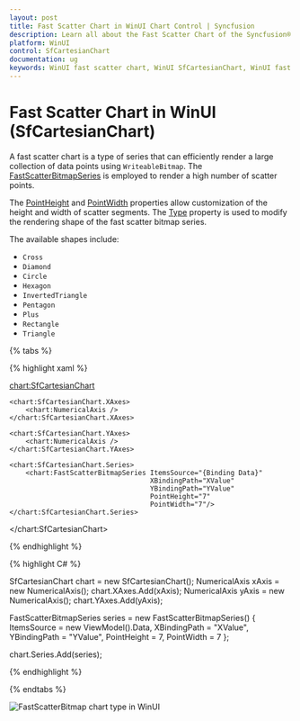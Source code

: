 ```yaml
---
layout: post
title: Fast Scatter Chart in WinUI Chart Control | Syncfusion
description: Learn all about the Fast Scatter Chart of the Syncfusion® WinUI Chart (SfCartesianChart) control.
platform: WinUI
control: SfCartesianChart
documentation: ug
keywords: WinUI fast scatter chart, WinUI SfCartesianChart, WinUI fast scatter chart customization, Syncfusion WinUI fast scatter chart, fast scatter chart configuration.
---
```


# Fast Scatter Chart in WinUI (SfCartesianChart)

A fast scatter chart is a type of series that can efficiently render a large collection of data points using `WriteableBitmap`. The [FastScatterBitmapSeries](https://help.syncfusion.com/cr/winui/Syncfusion.UI.Xaml.Charts.FastScatterBitmapSeries.html) is employed to render a high number of scatter points.

The [PointHeight](https://help.syncfusion.com/cr/winui/Syncfusion.UI.Xaml.Charts.FastScatterBitmapSeries.html#Syncfusion_UI_Xaml_Charts_FastScatterBitmapSeries_PointHeight) and [PointWidth](https://help.syncfusion.com/cr/winui/Syncfusion.UI.Xaml.Charts.FastScatterBitmapSeries.html#Syncfusion_UI_Xaml_Charts_FastScatterBitmapSeries_PointWidth) properties allow customization of the height and width of scatter segments. The [Type](https://help.syncfusion.com/cr/winui/Syncfusion.UI.Xaml.Charts.FastScatterBitmapSeries.html#Syncfusion_UI_Xaml_Charts_FastScatterBitmapSeries_Type) property is used to modify the rendering shape of the fast scatter bitmap series.

The available shapes include:
* `Cross`
* `Diamond`
* `Circle`
* `Hexagon`
* `InvertedTriangle`
* `Pentagon`
* `Plus`
* `Rectangle`
* `Triangle`

{% tabs %}

{% highlight xaml %}

<chart:SfCartesianChart>

    <chart:SfCartesianChart.XAxes>
        <chart:NumericalAxis />
    </chart:SfCartesianChart.XAxes>

    <chart:SfCartesianChart.YAxes>
        <chart:NumericalAxis />
    </chart:SfCartesianChart.YAxes> 

    <chart:SfCartesianChart.Series>
        <chart:FastScatterBitmapSeries ItemsSource="{Binding Data}" 
                                       XBindingPath="XValue" 
                                       YBindingPath="YValue" 
                                       PointHeight="7" 
                                       PointWidth="7"/>
    </chart:SfCartesianChart.Series>

</chart:SfCartesianChart>

{% endhighlight %}

{% highlight C# %}

SfCartesianChart chart = new SfCartesianChart();
NumericalAxis xAxis = new NumericalAxis();
chart.XAxes.Add(xAxis);
NumericalAxis yAxis = new NumericalAxis();
chart.YAxes.Add(yAxis);

FastScatterBitmapSeries series = new FastScatterBitmapSeries()
{
    ItemsSource = new ViewModel().Data,
    XBindingPath = "XValue",
    YBindingPath = "YValue",
    PointHeight = 7,
    PointWidth = 7
};

chart.Series.Add(series);

{% endhighlight %}

{% endtabs %}

![FastScatterBitmap chart type in WinUI](FastChart_images/fastscatterbitmap_chart.png)
